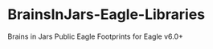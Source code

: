 BrainsInJars-Eagle-Libraries
============================

Brains in Jars Public Eagle Footprints for Eagle v6.0+

